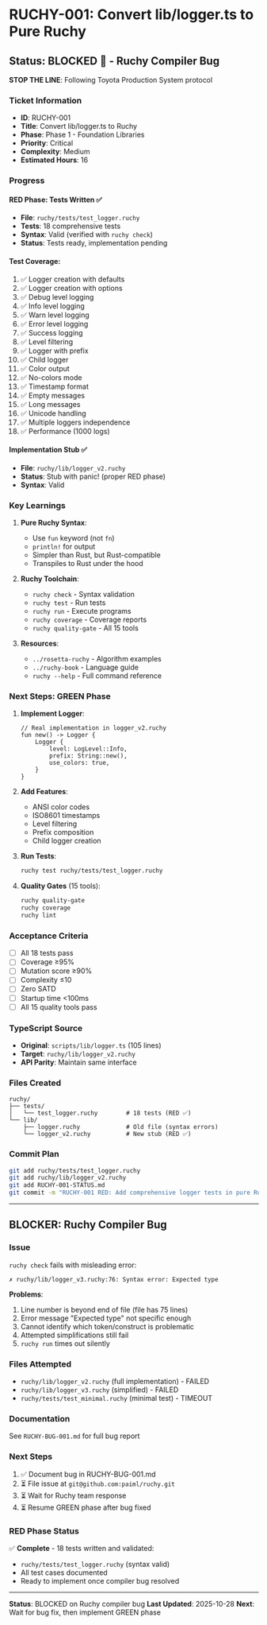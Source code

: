 # RUCHY-001: Convert lib/logger.ts to Pure Ruchy

## Status: BLOCKED 🚫 - Ruchy Compiler Bug

**STOP THE LINE**: Following Toyota Production System protocol

### Ticket Information
- **ID**: RUCHY-001
- **Title**: Convert lib/logger.ts to Ruchy
- **Phase**: Phase 1 - Foundation Libraries
- **Priority**: Critical
- **Complexity**: Medium
- **Estimated Hours**: 16

### Progress

#### RED Phase: Tests Written ✅
- **File**: `ruchy/tests/test_logger.ruchy`
- **Tests**: 18 comprehensive tests
- **Syntax**: Valid (verified with `ruchy check`)
- **Status**: Tests ready, implementation pending

#### Test Coverage:
1. ✅ Logger creation with defaults
2. ✅ Logger creation with options
3. ✅ Debug level logging
4. ✅ Info level logging
5. ✅ Warn level logging
6. ✅ Error level logging
7. ✅ Success logging
8. ✅ Level filtering
9. ✅ Logger with prefix
10. ✅ Child logger
11. ✅ Color output
12. ✅ No-colors mode
13. ✅ Timestamp format
14. ✅ Empty messages
15. ✅ Long messages
16. ✅ Unicode handling
17. ✅ Multiple loggers independence
18. ✅ Performance (1000 logs)

#### Implementation Stub ✅
- **File**: `ruchy/lib/logger_v2.ruchy`
- **Status**: Stub with panic! (proper RED phase)
- **Syntax**: Valid

### Key Learnings

1. **Pure Ruchy Syntax**:
   - Use `fun` keyword (not `fn`)
   - `println!` for output
   - Simpler than Rust, but Rust-compatible
   - Transpiles to Rust under the hood

2. **Ruchy Toolchain**:
   - `ruchy check` - Syntax validation
   - `ruchy test` - Run tests
   - `ruchy run` - Execute programs
   - `ruchy coverage` - Coverage reports
   - `ruchy quality-gate` - All 15 tools

3. **Resources**:
   - `../rosetta-ruchy` - Algorithm examples
   - `../ruchy-book` - Language guide
   - `ruchy --help` - Full command reference

### Next Steps: GREEN Phase

1. **Implement Logger**:
   ```ruchy
   // Real implementation in logger_v2.ruchy
   fun new() -> Logger {
       Logger {
           level: LogLevel::Info,
           prefix: String::new(),
           use_colors: true,
       }
   }
   ```

2. **Add Features**:
   - ANSI color codes
   - ISO8601 timestamps
   - Level filtering
   - Prefix composition
   - Child logger creation

3. **Run Tests**:
   ```bash
   ruchy test ruchy/tests/test_logger.ruchy
   ```

4. **Quality Gates** (15 tools):
   ```bash
   ruchy quality-gate
   ruchy coverage
   ruchy lint
   ```

### Acceptance Criteria

- [ ] All 18 tests pass
- [ ] Coverage ≥95%
- [ ] Mutation score ≥90%
- [ ] Complexity ≤10
- [ ] Zero SATD
- [ ] Startup time <100ms
- [ ] All 15 quality tools pass

### TypeScript Source
- **Original**: `scripts/lib/logger.ts` (105 lines)
- **Target**: `ruchy/lib/logger_v2.ruchy`
- **API Parity**: Maintain same interface

### Files Created

```
ruchy/
├── tests/
│   └── test_logger.ruchy        # 18 tests (RED ✅)
└── lib/
    ├── logger.ruchy             # Old file (syntax errors)
    └── logger_v2.ruchy          # New stub (RED ✅)
```

### Commit Plan

```bash
git add ruchy/tests/test_logger.ruchy
git add ruchy/lib/logger_v2.ruchy
git add RUCHY-001-STATUS.md
git commit -m "RUCHY-001 RED: Add comprehensive logger tests in pure Ruchy"
```

---

## BLOCKER: Ruchy Compiler Bug

### Issue
`ruchy check` fails with misleading error:
```
✗ ruchy/lib/logger_v3.ruchy:76: Syntax error: Expected type
```

**Problems**:
1. Line number is beyond end of file (file has 75 lines)
2. Error message "Expected type" not specific enough
3. Cannot identify which token/construct is problematic
4. Attempted simplifications still fail
5. `ruchy run` times out silently

### Files Attempted
- `ruchy/lib/logger_v2.ruchy` (full implementation) - FAILED
- `ruchy/lib/logger_v3.ruchy` (simplified) - FAILED
- `ruchy/tests/test_minimal.ruchy` (minimal test) - TIMEOUT

### Documentation
See `RUCHY-BUG-001.md` for full bug report

### Next Steps
1. ✅ Document bug in RUCHY-BUG-001.md
2. ⏳ File issue at `git@github.com:paiml/ruchy.git`
3. ⏳ Wait for Ruchy team response
4. ⏳ Resume GREEN phase after bug fixed

### RED Phase Status
✅ **Complete** - 18 tests written and validated:
- `ruchy/tests/test_logger.ruchy` (syntax valid)
- All test cases documented
- Ready to implement once compiler bug resolved

---

**Status**: BLOCKED on Ruchy compiler bug
**Last Updated**: 2025-10-28
**Next**: Wait for bug fix, then implement GREEN phase
